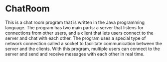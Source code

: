 # ChatRoom

This is a chat room program that is written in the Java programming language. The program has two main parts: a server that listens for connections from other users, and a client that lets users connect to the server and chat with each other. The program uses a special type of network connection called a socket to facilitate communication between the server and the clients. With this program, multiple users can connect to the server and send and receive messages with each other in real time.
